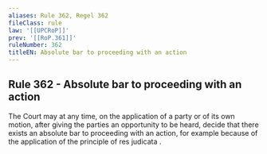 ```yaml
---
aliases: Rule 362, Regel 362
fileClass: rule
law: '[[UPCRoP]]'
prev: '[[RoP.361]]'
ruleNumber: 362
titleEN: Absolute bar to proceeding with an action
---
```


## Rule 362 - Absolute bar to proceeding with an action

The Court may at any time, on the application of a party or of its own  motion, after giving the parties an opportunity to be heard, decide that there exists an absolute bar to proceeding with an action, for example because of the application of the principle of res judicata .